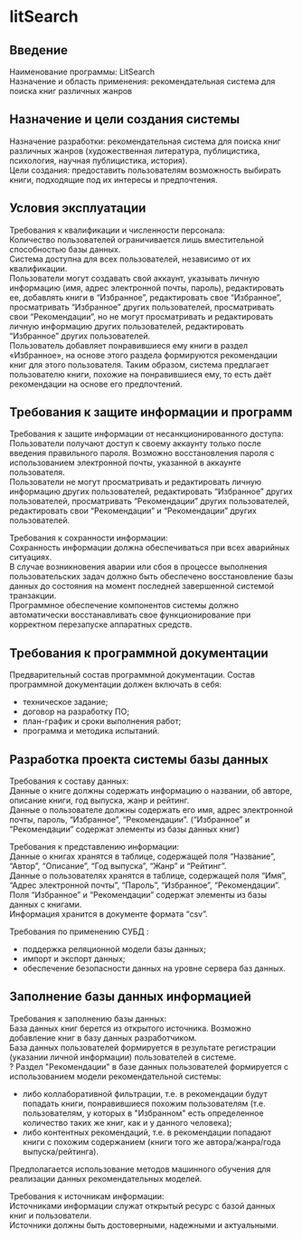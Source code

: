 # litSearch
## Введение
Наименование программы: LitSearch  
Назначение и область применения: рекомендательная система для поиска книг различных жанров
## Назначение и цели создания системы
Назначение разработки: рекомендательная система для поиска книг различных жанров (художественная литература, публицистика, психология, научная публицистика, история).  
Цели создания: предоставить пользователям возможность выбирать книги, подходящие под их интересы и предпочтения.
## Условия эксплуатации
Требования к квалификации и численности персонала:  
Количество пользователей ограничивается лишь вместительной способностью базы данных.   
Система доступна для всех пользователей, независимо от их квалификации.  
Пользователи могут создавать свой аккаунт, указывать личную информацию (имя, адрес электронной почты, пароль), редактировать ее, добавлять книги в “Избранное”, редактировать свое “Избранное”, просматривать “Избранное” других пользователей, просматривать свои “Рекомендации”, но не могут просматривать и редактировать личную информацию других пользователей, редактировать “Избранное” других пользователей.  
Пользователь добавляет понравившиеся ему книги в раздел «Избранное», на основе этого раздела формируются рекомендации книг для этого пользователя.
Таким образом, система предлагает пользователю книги, похожие на понравившиеся ему, то есть даёт рекомендации на основе его предпочтений.
## Требования к защите информации и программ
Требования к защите информации от несанкционированного доступа:  
Пользователи получают доступ к своему аккаунту только после введения правильного пароля. Возможно восстановления пароля с использованием электронной почты, указанной в аккаунте пользователя.  
Пользователи не могут просматривать и редактировать личную информацию других пользователей, редактировать “Избранное” других пользователей, просматривать “Рекомендации” других пользователей, редактировать свои “Рекомендации” и “Рекомендации” других пользователей.  

Требования к сохранности информации:  
Сохранность информации должна обеспечиваться при всех аварийных ситуациях.  
В случае возникновения аварии или сбоя в процессе выполнения пользовательских задач должно быть обеспечено восстановление базы данных до состояния на момент последней завершенной системой транзакции.  
Программное обеспечение компонентов системы должно автоматически восстанавливать свое функционирование при корректном перезапуске аппаратных средств.
## Требования к программной документации
Предварительный состав программной документации. Состав программной документации должен включать в себя:
- техническое задание;
- договор на разработку ПО;
- план-график и сроки выполнения работ;
- программа и методика испытаний.
## Разработка проекта системы базы данных
Требования к составу данных:  
Данные о книге должны содержать информацию о названии, об авторе, описание книги, год выпуска, жанр и рейтинг.  
Данные о пользователе должны содержать его имя, адрес электронной почты, пароль, “Избранное”, “Рекомендации”. (“Избранное” и “Рекомендации” содержат элементы из базы данных книг)  

Требования к представлению информации:  
Данные о книгах хранятся в таблице, содержащей поля “Название”, “Автор”, “Описание”, “Год выпуска”, “Жанр” и “Рейтинг”.  
Данные о пользователях хранятся в таблице, содержащей поля “Имя”, “Адрес электронной почты”, “Пароль”, “Избранное”, “Рекомендации”. Поля “Избранное” и “Рекомендации” содержат элементы из базы данных с книгами.  
Информация хранится в документе формата “csv”.  

Требования по применению СУБД :
- поддержка реляционной модели базы данных;
- импорт и экспорт данных;
- обеспечение безопасности данных на уровне сервера баз данных.
## Заполнение базы данных информацией
Требования к заполнению базы данных:  
База данных книг берется из открытого источника. Возможно добавление книг в базу данных разработчиком.  
База данных пользователей формируется в результате регистрации (указании личной информации) пользователей в системе.  
? Раздел "Рекомендации" в базе данных пользователей формируется с использованием модели рекомендательной системы:
- либо коллаборативной фильтрации, т.е. в рекомендации будут попадать книги, понравившиеся похожим пользователям (т.е. пользователям, у которых в "Избранном" есть определенное количество таких же книг, как и у данного человека);
- либо контентных рекомендаций, т.е. в рекомендации попадают книги с похожим содержанием (книги того же автора/жанра/года выпуска/рейтинга).

Предполагается использование методов машинного обучения для реализации данных рекомендательных моделей.  

Требования к источникам информации:  
Источниками информации служат открытый ресурс с базой данных книг и пользователи.  
Источники должны быть достоверными, надежными и актуальными.
